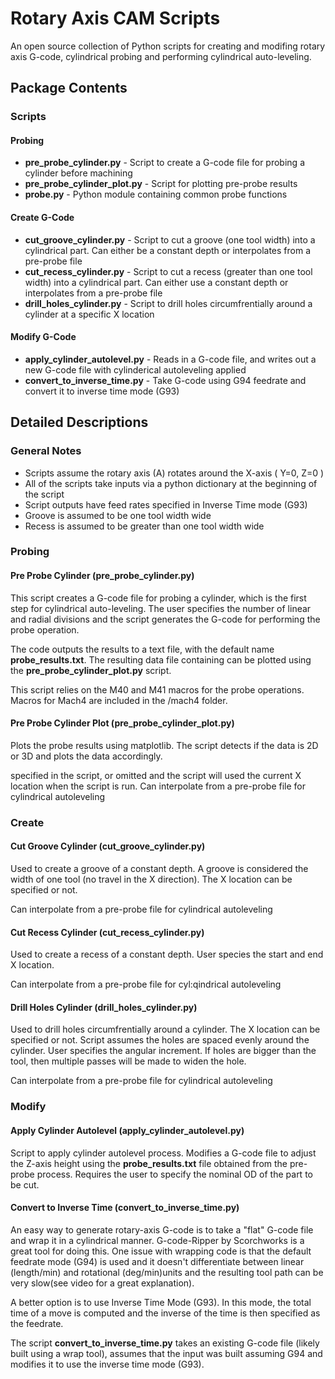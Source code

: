 # Rotary Axis CAM Scripts
An open source collection of Python scripts for creating and modifing rotary
axis G-code, cylindrical probing and performing cylindrical auto-leveling.

## Package Contents  

### Scripts
#### Probing
* **pre_probe_cylinder.py**      - Script to create a G-code file for probing a cylinder before machining
* **pre_probe_cylinder_plot.py** - Script for plotting pre-probe results
* **probe.py** - Python module containing common probe functions

#### Create G-Code
* **cut_groove_cylinder.py**      - Script to cut a groove (one tool width) into a cylindrical part. Can either be a constant depth or interpolates from a pre-probe file
* **cut_recess_cylinder.py**      - Script to cut a recess (greater than one tool width) into a cylindrical part. Can either use a constant depth or interpolates from a pre-probe file
* **drill_holes_cylinder.py**     - Script to drill holes circumfrentially around a cylinder at a specific X location

#### Modify G-Code
* **apply_cylinder_autolevel.py** - Reads in a G-code file, and writes out a new G-code file with cylinderical autoleveling applied
* **convert_to_inverse_time.py**  - Take G-code using G94 feedrate and convert it to inverse time mode (G93)


## Detailed Descriptions
### General Notes
* Scripts assume the rotary axis (A) rotates around the X-axis ( Y=0, Z=0 )
* All of the scripts take inputs via a python dictionary at the beginning of the
script
* Script outputs have feed rates specified in Inverse Time mode (G93)
* Groove is assumed to be one tool width wide
* Recess is assumed to be greater than one tool width wide

### Probing
#### Pre Probe Cylinder (pre_probe_cylinder.py)
This script creates a G-code file for probing a cylinder, which is the first
step for cylindrical auto-leveling. The user specifies the number of linear
and radial divisions and the script generates the G-code for performing the
probe operation.

The code outputs the results to a text file, with the default name
**probe_results.txt**. The resulting data file containing can be plotted
using the **pre_probe_cylinder_plot.py** script.

This script relies on the M40 and M41 macros for the probe operations. Macros
for Mach4 are included in the /mach4 folder.

#### Pre Probe Cylinder Plot (pre_probe_cylinder_plot.py)
Plots the probe results using matplotlib. The script detects if the data is 
2D or 3D and plots the data accordingly.


specified in the script, or omitted and the script will used the current
X location when the script is run. Can interpolate from a pre-probe
file for cylindrical autoleveling

### Create
#### Cut Groove Cylinder (cut_groove_cylinder.py)
Used to create a groove of a constant depth. A groove is considered the
width of one tool (no travel in the X direction). The X location can be
specified or not.

Can interpolate from a pre-probe file for cylindrical autoleveling

#### Cut Recess Cylinder (cut_recess_cylinder.py)
Used to create a recess of a constant depth. User species the start and
end X location.

Can interpolate from a pre-probe file for cyl:qindrical autoleveling

#### Drill Holes Cylinder (drill_holes_cylinder.py)
Used to drill holes circumfrentially around a cylinder. The X location
can be specified or not. Script assumes the holes are spaced evenly around
the cylinder. User specifies the angular increment. If holes are bigger
than the tool, then multiple passes will be made to widen the hole.

Can interpolate from a pre-probe file for cylindrical autoleveling

### Modify
#### Apply Cylinder Autolevel (apply_cylinder_autolevel.py)
Script to apply cylinder autolevel process. Modifies a G-code file to adjust
the Z-axis height using the **probe_results.txt** file obtained from the
pre-probe process. Requires the user to specify the nominal OD of the part
to be cut.

#### Convert to Inverse Time (convert_to_inverse_time.py)
An easy way to generate rotary-axis G-code is to take a "flat" G-code file and
wrap it in a cylindrical manner. G-code-Ripper by Scorchworks is a great tool
for doing this. One issue with wrapping code is that the default feedrate mode
(G94) is used and it doesn't differentiate between linear (length/min) and
rotational (deg/min)units and the resulting tool path can be very slow(see
video for a great explanation).

A better option is to use Inverse Time Mode (G93). In this mode, the total time
of a move is computed and the inverse of the time is then specified as the
feedrate.

The script **convert_to_inverse_time.py** takes an existing G-code file (likely
built using a wrap tool), assumes that the input was built assuming G94 and
modifies it to use the inverse time mode (G93).


